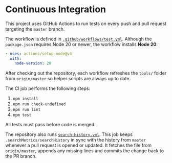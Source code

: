 # Continuous Integration

This project uses GitHub Actions to run tests on every push and pull request targeting the `master` branch.

The workflow is defined in [`.github/workflows/test.yml`](../.github/workflows/test.yml). Although the `package.json` requires Node 20 or newer, the workflow installs **Node 20**:

```yaml
- uses: actions/setup-node@v4
  with:
    node-version: 20
```

After checking out the repository, each workflow refreshes the `tools/` folder
from `origin/master` so helper scripts are always up to date.

The CI job performs the following steps:

1. `npm install`
2. `npm run check-undefined`
3. `npm run lint`
4. `npm test`

All tests must pass before code is merged.

The repository also runs [`search-history.yml`](../.github/workflows/search-history.yml).
This job keeps `.searchMetrics/searchHistory` in sync with the history from
`master` whenever a pull request is opened or updated. It fetches the file from
`origin/master`, appends any missing lines and commits the change back to the PR
branch.
